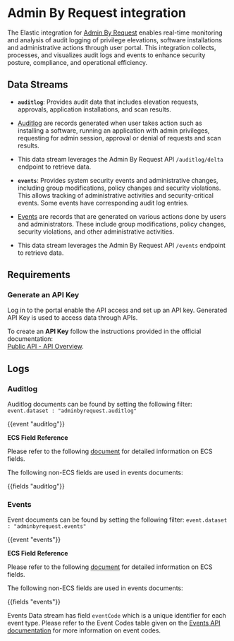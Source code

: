 # Admin By Request integration

The Elastic integration for [Admin By Request](https://www.adminbyrequest.com/en/endpoint-privilege-management) enables real-time monitoring and analysis of audit logging of privilege elevations, software installations and administrative actions through user portal. This integration collects, processes, and visualizes audit logs and events to enhance security posture, compliance, and operational efficiency.

## Data Streams

- **`auditlog`**: Provides audit data that includes elevation requests, approvals, application installations, and scan results.
- [Auditlog](https://www.adminbyrequest.com/en/docs/auditlog-api) are records generated when user takes action such as installing a software, running an application with admin privileges, requesting for admin session, approval or denial of requests and scan results.
- This data stream leverages the Admin By Request API `/auditlog/delta` endpoint to retrieve data.

- **`events`**: Provides system security events and administrative changes, including group modifications, policy changes and security violations. This allows tracking of administrative activities and security-critical events. Some events have corresponding audit log entries.
- [Events](https://www.adminbyrequest.com/en/docs/events-api) are records that are generated on various actions done by users and administrators. These include group modifications, policy changes, security violations, and other administrative activities.
- This data stream leverages the Admin By Request API `/events` endpoint to retrieve data.

## Requirements

### Generate an API Key

Log in to the portal enable the API access and set up an API key. Generated API Key is used to access data through APIs. 

To create an **API Key** follow the instructions provided in the official documentation:  
[Public API - API Overview](https://www.adminbyrequest.com/en/docs/api-overview).

## Logs

### Auditlog

Auditlog documents can be found by setting the following filter: 
`event.dataset : "adminbyrequest.auditlog"`

{{event "auditlog"}}

    
**ECS Field Reference**

Please refer to the following [document](https://www.elastic.co/guide/en/ecs/current/ecs-field-reference.html) for detailed information on ECS fields.

The following non-ECS fields are used in events documents:

{{fields "auditlog"}}


### Events

Event documents can be found by setting the following filter: 
`event.dataset : "adminbyrequest.events"`

{{event "events"}}
    
**ECS Field Reference**

Please refer to the following [document](https://www.elastic.co/guide/en/ecs/current/ecs-field-reference.html) for detailed information on ECS fields.

The following non-ECS fields are used in events documents:

{{fields "events"}}

Events Data stream has field `eventCode` which is a unique identifier for each event type. Please refer to the Event Codes table given on the [Events API documentation](https://www.adminbyrequest.com/en/docs/events-api) for more information on event codes.